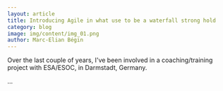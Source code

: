 ```yaml
---
layout: article
title: Introducing Agile in what use to be a waterfall strong hold
category: blog
image: img/content/img_01.png
author: Marc-Elian Bégin
---
```


Over the last couple of years, I've been involved in a coaching/training project with ESA/ESOC, in Darmstadt, Germany.

...